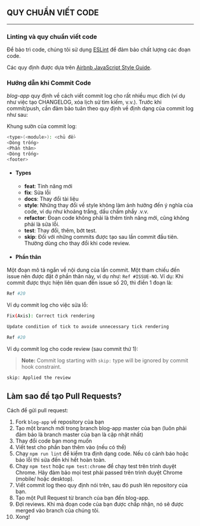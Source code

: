 

## QUY CHUẨN VIẾT CODE
---
### Linting và quy chuẩn viết code

Để bảo trì code, chúng tôi sử dụng [ESLint](http://eslint.org/) để đảm bảo chất lượng các đoạn code. 

Các quy định được dựa trên [Airbnb JavaScript Style Guide](https://github.com/airbnb/javascript). 

### Hướng dẫn khi Commit Code
*blog-app* quy định về cách viết commit log cho rất nhiều mục đích (ví dụ như việc tạo CHANGELOG, xóa lịch sử tìm kiếm, v.v.).
Trước khi commit/push, cần đảm bảo tuân theo quy định về định dạng của commit log như sau:

Khung sườn của commit log:
```bash
<type>(<module>): <chủ đề>
<Dòng trống>
<Phần thân>
<Dòng trống>
<footer>
```

- #### Types
  - **feat**: Tính năng mới
  - **fix**: Sửa lỗi
  - **docs**: Thay đổi tài liệu
  - **style**: Những thay đổi về style không làm ảnh hưởng đến ý nghĩa của code, ví dụ như khoảng trắng, dấu chấm phẩy .v.v.
  - **refactor**: Đoạn code không phải là thêm tính năng mới, cũng không phải là sửa lỗi. 
  - **test**: Thay đổi, thêm, bớt test.
  - **skip**: Đối với những commits được tạo sau lần commit đầu tiên. Thường dùng cho thay đổi khi code review.

- #### Phần thân
Một đoạn mô tả ngắn về nội dung của lần commit. Một tham chiếu đến issue nên được đặt ở phần thân này, ví dụ như: `Ref #ISSUE-NO`. Ví dụ: Khi commit được thực hiện liên quan đến issue số 20, thì điền 1 đoạn là:
```bash
Ref #20
```


Ví dụ commit log cho việc sửa lỗ:
```bash
Fix(Axis): Correct tick rendering

Update condition of tick to avoide unnecessary tick rendering

Ref #20
```

Ví dụ commit log cho code review (sau commit thứ 1):
> **Note:** Commit log starting with `skip:` type will be ignored by commit hook constraint.
```bash
skip: Applied the review
```

## Làm sao để tạo Pull Requests?

Cách để gửi pull request:

1. Fork `blog-app` về repository của bạn
2. Tạo một branch mới trong branch blog-app master của bạn (luôn phải đảm bảo là branch master của bạn là cập nhật nhất)
3. Thay đổi code bạn mong muốn
4. Viết test cho phần bạn thêm vào (nếu có thể)
5. Chạy `npm run lint` để kiểm tra định dạng code. Nếu có cảnh báo hoặc báo lỗi thì sửa đến khi hết hoàn toàn.
6. Chạy `npm test` hoặc `npm test:chrome` để  chạy test trên trình duyệt Chrome. Hãy đảm bảo mọi test phải passed trên trình duyệt Chrome (mobile/ hoặc desktop).
7. Viết commit log theo quy định nói trên, sau đó push lên repository của bạn.
8. Tạo một Pull Request từ branch của bạn đến blog-app.
9. Đợi reviews. Khi mà đoạn code của bạn được chấp nhận, nó sẽ được merged vào branch của chúng tôi.
10. Xong!


